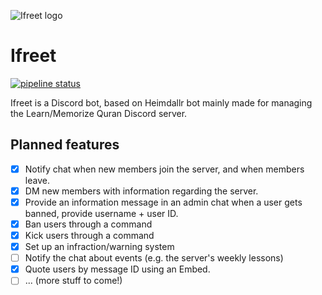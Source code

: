 ![Ifreet logo](github.com/Malborne/ifreet-bot/tree/master/Ifreet_avatar.svg)
# Ifreet
[![pipeline status](github.com/Malborne/ifreet-bot/tree/master/badges/master/pipeline.svg)](https://github.com/Malborne/ifreet-bot)

Ifreet is a Discord bot, based on Heimdallr bot mainly made for managing the Learn/Memorize Quran Discord server.

## Planned features
- [x] Notify chat when new members join the server, and when members leave.
- [x] DM new members with information regarding the server.
- [x] Provide an information message in an admin chat when a user gets banned, provide username + user ID.
- [x] Ban users through a command
- [x] Kick users through a command
- [x] Set up an infraction/warning system
- [ ] Notify the chat about events (e.g. the server's weekly lessons)
- [x] Quote users by message ID using an Embed.
- [ ] ... (more stuff to come!)
